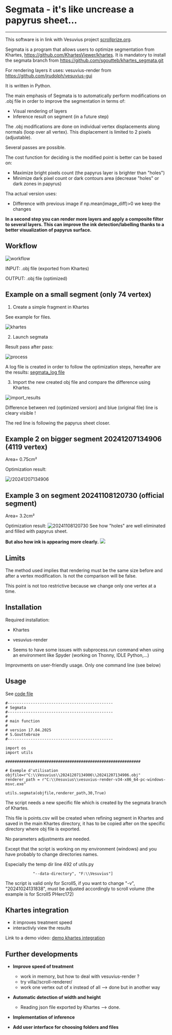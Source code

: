# Segmata - it's like uncrease a papyrus sheet...
------------------------
This software is in link with Vesuvius project [scrollprize.org](https://scrollprize.org/).

Segmata is a program that allows users to optimize segmentation from Khartes, https://github.com/KhartesViewer/khartes.
It is mandatory to install the segmata branch from https://github.com/sgoutteb/khartes_segmata.git

For rendering layers it uses: vesuvius-render from https://github.com/jrudolph/vesuvius-gui

It is written in Python.


The main emphasis of Segmata is to automatically perform modifications on .obj file in order to improve the segmentation in terms of:
- Visual rendering of layers
- Inference result on segment (in a future step)

The .obj modifications are done on individual vertex displacements along normals (loop over all vertex). This displacement is limited to 2 pixels (adjustable).

Several passes are possible.

The cost function for deciding is the modified point is better can be based on:
- Maximize bright pixels count (the papyrus layer is brighter than "holes")
- Minimize dark pixel count or dark contours area (decrease "holes" or dark zones in papyrus)

Tha actual version uses:
- Difference with previous image if np.mean(image_diff)>0 we keep the changes

**In a second step you can render more layers and apply a composite filter to several layers.
This can improve the ink detection/labelling thanks to a better visualization of papyrus surface.**


## Workflow

![workflow](images/segmata_workflow.jpg)

INPUT: .obj file (exported from Khartes)

OUTPUT: .obj file (optimized)


## Example on a small segment (only 74 vertex)
1. Create a simple fragment in Khartes

See example for files.

![khartes](example/khartes_view.jpg)

2. Launch segmata

Result pass after pass:

![process](example/segment_test_improvment.gif)

A log file is created in order to follow the optimization steps, hereafter are the results:
[segmata_log file](example/segmata_log.txt)

3. Import the new created obj file and compare the difference using Khartes.

![import_results](example/import_result_khartes.jpg)

Difference between red (optimized version) and blue (original file) line is cleary visible !

The red line is following the papyrus sheet closer. 


## Example 2 on bigger segment 20241207134906 (4119 vertex)
Area= 0.75cm²

Optimization result:

![/20241207134906](example/20241207134906_comparaison.png)

## Example 3 on segment 20241108120730 (official segment)
Area= 3.2cm²

Optimization result:
![20241108120730](example/20241108120730_comparaison.png)
See how "holes" are well eliminated and filled with papyrus sheet.

**But also how ink is appearing more clearly.**
![](example/20241108120730_ink.jpg)

## Limits

The method used implies that rendering must be the same size before and after a vertex modification.
Is not the comparison will be false.

This point is not too restrictive because we change only one vertex at a time.


## Installation

Required installation:
- Khartes
- vesuvius-render

- Seems to have some issues with subprocess.run command when using an environment like Spyder (working on Thonny, IDLE Python,...)

Improvments on user-friendly usage.
Only one command line (see below)

## Usage
See [code file](code/optimization_20241207134906.py)
```
#----------------------------------------------
# Segmata
#----------------------------------------------
#
# main function
#
# version 17.04.2025
# S.Gouttebroze
#----------------------------------------------

import os
import utils

###########################################################

# Exemple d'utilisation
objfile=r"C:\\Vesuvius\\20241207134906\\20241207134906.obj"
renderer_path = r"C:\\Vesuvius\\vesuvius-render-v34-x86_64-pc-windows-msvc.exe"

utils.segmata(objfile,renderer_path,30,True)
```

The script needs a new specific file which is created by the segmata branch of Khartes.

This file is points.csv will be created when refining segment in Khartes and saved in the main Khartes directory, it has to be copied after on the specific directory where obj file is exported.

No parameters adjustments are needed.

Except that the script is working on my environment (windows) and you have probably to change directories names.

Especially the temp dir  line 492 of utils.py
```
            "--data-directory", "F:\\Vesuvius"]
```        


The script is valid only for Scroll5, if you want to change
"-v", "20241024131838", must be adjusted accordingly to scroll volume (the example is for Scroll5 PHerc172)


 ## Khartes integration 

  - it improves treatment speed
  - interactivly view the results

Link to a demo video:
 [demo khartes integration](https://github.com/sgoutteb/segmata/blob/b52449f4d5eeedb8fa6f8a44c7465e6736428bdf/khartes_integration/%CF%87%CE%AC%CF%81%CF%84%CE%B7%CF%82%20-%20khartes_projet_segmata.mp4)

## Further developments

- **Improve speed of treatment**
  - work in memory, but how to deal with vesuvius-render ?
  - try villa//scroll-renderer/
  - work one vertex out of x instead of all   --> done but in another way
- **Automatic detection of width and height**
  - Reading json file exported by Khartes  --> done.

- **Implementation of inference**
- **Add user interface for choosing folders and files**
